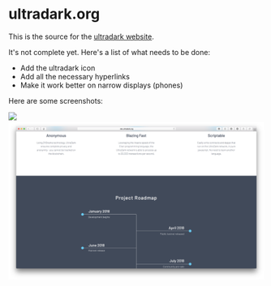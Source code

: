 # ultradark.org

This is the source for the [ultradark website](https://ultradark.org).

It's not complete yet. Here's a list of what needs to be done:

 - Add the ultradark icon
 - Add all the necessary hyperlinks
 - Make it work better on narrow displays (phones)

Here are some screenshots:

![](assets/shot1.png)
![](assets/shot2.png)
